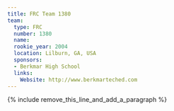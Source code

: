 ```yaml
---
title: FRC Team 1380
team:
  type: FRC
  number: 1380
  name:
  rookie_year: 2004
  location: Lilburn, GA, USA
  sponsors:
  - Berkmar High School
  links:
    Website: http://www.berkmarteched.com
---
```


{% include remove_this_line_and_add_a_paragraph %}